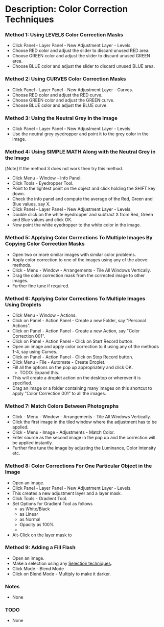 # Description: Color Correction Techniques

### Method 1: Using LEVELS Color Correction Masks
* Click Panel - Layer Panel - New Adjustment Layer - Levels.
* Choose RED color and adjust the slider to discard unused RED area.
* Choose GREEN color and adjust the slider to discard unused GREEN area.
* Choose BLUE color and adjust the slider to discard unused BLUE area.

### Method 2: Using CURVES Color Correction Masks
* Click Panel - Layer Panel - New Adjustment Layer - Curves.
* Choose RED color and adjust the RED curve.
* Choose GREEN color and adjust the GREEN curve.
* Choose BLUE color and adjust the BLUE curve.

### Method 3: Using the Neutral Grey in the Image
* Click Panel - Layer Panel - New Adjustment Layer - Levels.
* Use the neutral grey eyedropper and point it to the grey color in the image. 

### Method 4: Using SIMPLE MATH Along with the Neutral Grey in the Image
[Note] If the method 3 does not work then try this method.
* Click Menu - Window - Info Panel.
* Click Tools - Eyedropper Tool.
* Point to the lightest point on the object and click holding the SHIFT key down.
* Check the info panel and compute the average of the Red, Green and Blue values, say X.
* Click Panel - Layer Panel - New Adjustment Layer - Levels.
* Double click on the white eyedropper and subtract X from Red, Green and Blue values and click OK.
* Now point the white eyedropper to the white color in the image.

### Method 5: Applying Color Corrections To Multiple Images By Copying Color Correction Masks
* Open two or more similar images with similar color problems.
* Apply color correction to one of the images using any of the above methods.
* Click - Menu - Window - Arrangements - Tile All Windows Vertically.
* Drag the color correction mask from the corrected image to other images.
* Further fine tune if required.

### Method 6: Applying Color Corrections To Multiple Images Using Droplets
* Click Menu - Window - Actions.
* Click on Panel - Action Panel - Create a new Folder, say "Personal Actions".
* Click on Panel - Action Panel - Create a new Action, say "Color Correction 001".
* Click on Panel - Action Panel - Click on Start Record button.
* Open an image and apply color correction to it using any of the methods 1-4, say using Curves.
* Click on Panel - Action Panel - Click on Stop Record button.
* Click Menu - File - Automate - Create Droplet.
* Fill all the options on the pop up appropriately and click OK.
    - TODO: Expand this.
* This will create a droplet action on the desktop or wherever it is specified.
* Drag an image or a folder containing many images on this shortcut to apply "Color Correction 001" to all the images. 

### Method 7: Match Colors Between Photographs
* Click - Menu - Window - Arrangements - Tile All Windows Vertically.
* Click the first image in the tiled window where the adjustment has to be applied.
* Click - Menu - Image - Adjustments - Match Color.
* Enter source as the second image in the pop up and the correction will be applied instantly. 
* Further fine tune the image by adjusting the Luminance, Color Intensity etc.

### Method 8: Color Corrections For One Particular Object in the Image
* Open an image.
* Click Panel - Layer Panel - New Adjustment Layer - Levels.
* This creates a new adjustment layer and a layer mask.
* Click Tools - Gradient Tool.
* Set Options for Gradient Tool as follows
    - as White/Black
    - as Linear
    - as Normal
    - Opacity as 100%
    - 
* Alt-Click on the layer mask to

### Method 9: Adding a Fill Flash
* Open an image.
* Make a selection using any [Selection techniques](#).
* Click Mode - Blend Mode
* Click on Blend Mode - Multiply to make it darker.

### Notes
- None

### TODO
- None
